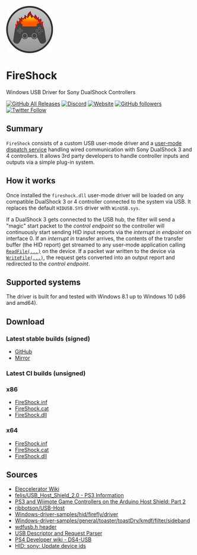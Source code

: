 ![Icon](assets/FireShock.png)

# FireShock

Windows USB Driver for Sony DualShock Controllers

[![GitHub All Releases](https://img.shields.io/github/downloads/ViGEm/FireShock/total)](https://somsubhra.com/github-release-stats/?username=ViGEm&repository=FireShock) [![Discord](https://img.shields.io/discord/346756263763378176.svg)](https://discord.vigem.org) [![Website](https://img.shields.io/website-up-down-green-red/https/vigem.org.svg?label=ViGEm.org)](https://vigem.org/) [![GitHub followers](https://img.shields.io/github/followers/nefarius.svg?style=social&label=Follow)](https://github.com/nefarius) [![Twitter Follow](https://img.shields.io/twitter/follow/nefariusmaximus.svg?style=social&label=Follow)](https://twitter.com/nefariusmaximus)

## Summary

`FireShock` consists of a custom USB user-mode driver and a [user-mode dispatch service](https://github.com/ViGEm/Shibari) handling wired communication with Sony DualShock 3 and 4 controllers. It allows 3rd party developers to handle controller inputs and outputs via a simple plug-in system.

## How it works

Once installed the `fireshock.dll` user-mode driver will be loaded on any compatible DualShock 3 or 4 controller connected to the system via USB. It replaces the default `HIDUSB.SYS` driver with `WinUSB.sys`.

If a DualShock 3 gets connected to the USB hub, the filter will send a "magic" start packet to the _control endpoint_ so the controller will continuously start sending HID input reports via the _interrupt in endpoint_ on interface 0. If an _interrupt in_ transfer arrives, the contents of the transfer buffer (the HID report) get streamed to any user-mode application calling [`ReadFile(...)`](https://docs.microsoft.com/en-us/windows/win32/api/fileapi/nf-fileapi-readfile) on the device. If a packet war written to the device via [`WriteFile(...)`](https://docs.microsoft.com/en-us/windows/win32/api/fileapi/nf-fileapi-writefile), the request gets converted into an output report and redirected to the _control endpoint_.

## Supported systems

The driver is built for and tested with Windows 8.1 up to Windows 10 (x86 and amd64).

## Download

### Latest stable builds (signed)

- [GitHub](../../releases/latest)
- [Mirror](https://downloads.vigem.org/projects/FireShock/stable/)

### Latest CI builds (unsigned)

### x86

- [FireShock.inf](https://ci.appveyor.com/api/projects/nefarius/fireshock/artifacts/bin/x86/FireShock/FireShock.inf?job=Platform%3A%20Win32)
- [FireShock.cat](https://ci.appveyor.com/api/projects/nefarius/fireshock/artifacts/bin/x86/FireShock/fireshock.cat?job=Platform%3A%20Win32)
- [FireShock.dll](https://ci.appveyor.com/api/projects/nefarius/fireshock/artifacts/bin/x86/FireShock/FireShock.dll?job=Platform%3A%20Win32)

### x64

- [FireShock.inf](https://ci.appveyor.com/api/projects/nefarius/fireshock/artifacts/bin/x64/FireShock/FireShock.inf?job=Platform%3A%20x64)
- [FireShock.cat](https://ci.appveyor.com/api/projects/nefarius/fireshock/artifacts/bin/x64/FireShock/fireshock.cat?job=Platform%3A%20x64)
- [FireShock.dll](https://ci.appveyor.com/api/projects/nefarius/fireshock/artifacts/bin/x64/FireShock/FireShock.dll?job=Platform%3A%20x64)

## Sources

- [Eleccelerator Wiki](http://eleccelerator.com/wiki/index.php?title=DualShock_3)
- [felis/USB_Host_Shield_2.0 - PS3 Information](https://github.com/felis/USB_Host_Shield_2.0/wiki/PS3-Information)
- [PS3 and Wiimote Game Controllers on the Arduino Host Shield: Part 2](https://web.archive.org/web/20160326093555/https://www.circuitsathome.com/mcu/ps3-and-wiimote-game-controllers-on-the-arduino-host-shield-part-2)
- [ribbotson/USB-Host](https://github.com/ribbotson/USB-Host/tree/master/ps3/PS3USB)
- [Windows-driver-samples/hid/firefly/driver](https://github.com/Microsoft/Windows-driver-samples/tree/master/hid/firefly/driver)
- [Windows-driver-samples/general/toaster/toastDrv/kmdf/filter/sideband](https://github.com/Microsoft/Windows-driver-samples/tree/master/general/toaster/toastDrv/kmdf/filter/sideband)
- [wdfusb.h header](https://docs.microsoft.com/en-us/windows-hardware/drivers/ddi/wdfusb/index)
- [USB Descriptor and Request Parser](http://eleccelerator.com/usbdescreqparser/)
- [PS4 Developer wiki - DS4-USB](http://www.psdevwiki.com/ps4/DS4-USB)
- [HID: sony: Update device ids](https://patchwork.kernel.org/patch/9367441/)

